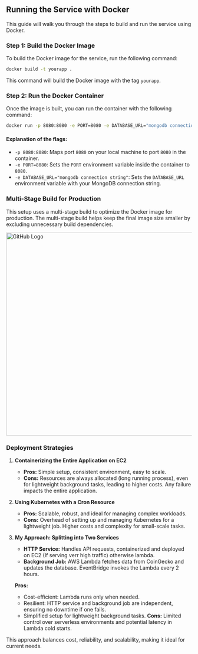 

## Running the Service with Docker

This guide will walk you through the steps to build and run the service using Docker.

### Step 1: Build the Docker Image

To build the Docker image for the service, run the following command:

```bash
docker build -t yourapp .
```

This command will build the Docker image with the tag `yourapp`.

### Step 2: Run the Docker Container

Once the image is built, you can run the container with the following command:

```bash
docker run -p 8080:8080 -e PORT=8080 -e DATABASE_URL="mongodb connection string" yourapp
```

#### Explanation of the flags:

- `-p 8080:8080`: Maps port `8080` on your local machine to port `8080` in the container.
- `-e PORT=8080`: Sets the `PORT` environment variable inside the container to `8080`.
- `-e DATABASE_URL="mongodb connection string"`: Sets the `DATABASE_URL` environment variable with your MongoDB connection string.

### Multi-Stage Build for Production

This setup uses a multi-stage build to optimize the Docker image for production. The multi-stage build helps keep the final image size smaller by excluding unnecessary build dependencies.

<img src="https://res.cloudinary.com/dzkldv06d/image/upload/v1736613072/Screenshot_2025-01-11_215213_pennzk.png" alt="GitHub Logo" width="550"/>

### Deployment Strategies

1. **Containerizing the Entire Application on EC2**  
   - **Pros:** Simple setup, consistent environment, easy to scale.  
   - **Cons:** Resources are always allocated (long running process), even for lightweight background tasks, leading to higher costs. Any failure impacts the entire application.

2. **Using Kubernetes with a Cron Resource**  
   - **Pros:** Scalable, robust, and ideal for managing complex workloads.  
   - **Cons:** Overhead of setting up and managing Kubernetes for a lightweight job. Higher costs and complexity for small-scale tasks.

3. **My Approach: Splitting into Two Services**  
   - **HTTP Service:** Handles API requests, containerized and deployed on EC2 (If serving verr high traffic) otherwise lambda.  
   - **Background Job:** AWS Lambda fetches data from CoinGecko and updates the database. EventBridge invokes the Lambda every 2 hours.

   **Pros:**  
   - Cost-efficient: Lambda runs only when needed.  
   - Resilient: HTTP service and background job are independent, ensuring no downtime if one fails.  
   - Simplified setup for lightweight background tasks.
   **Cons:** Limited control over serverless environments and potential latency in Lambda cold starts.  

This approach balances cost, reliability, and scalability, making it ideal for current needs.


